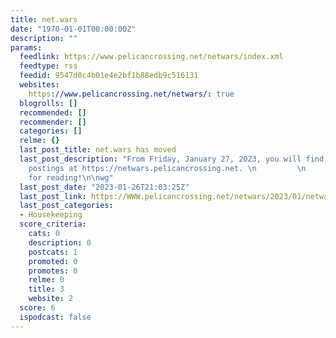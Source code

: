 ```yaml
---
title: net.wars
date: "1970-01-01T00:00:00Z"
description: ""
params:
  feedlink: https://www.pelicancrossing.net/netwars/index.xml
  feedtype: rss
  feedid: 9547d0c4b01e4e2bf1b88edb9c516131
  websites:
    https://www.pelicancrossing.net/netwars/: true
  blogrolls: []
  recommended: []
  recommender: []
  categories: []
  relme: {}
  last_post_title: net.wars has moved
  last_post_description: "From Friday, January 27, 2023, you will find new net.wars
    postings at https://netwars.pelicancrossing.net. \n         \n         Thanks
    for reading!\n\nwg"
  last_post_date: "2023-01-26T21:03:25Z"
  last_post_link: https://WWW.pelicancrossing.net/netwars/2023/01/netwars_has_moved.html
  last_post_categories:
  - Housekeeping
  score_criteria:
    cats: 0
    description: 0
    postcats: 1
    promoted: 0
    promotes: 0
    relme: 0
    title: 3
    website: 2
  score: 6
  ispodcast: false
---
```

